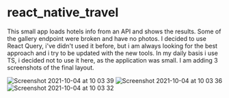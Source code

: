 # react_native_travel

This small app loads hotels info from an API and shows the results. 
Some of the gallery endpoint were broken and have no photos.
I decided to use React Query, i've didn't used it before, but i am always looking for the best approach and i try to be updated with the new tools.
In my daily basis i use TS, i decided not to use it here, as the application was small.
I am adding 3 screenshots of the final layout.


![Screenshot 2021-10-04 at 10 03 39](https://user-images.githubusercontent.com/39438152/135815536-cf194d67-80e1-4dff-ad3f-eb4f237f7b5b.png)
![Screenshot 2021-10-04 at 10 03 36](https://user-images.githubusercontent.com/39438152/135815542-17d95402-3298-4960-abfc-757a4439a0c2.png)
![Screenshot 2021-10-04 at 10 03 32](https://user-images.githubusercontent.com/39438152/135815544-91124be0-97f7-4657-b117-a3a665d5c001.png)
